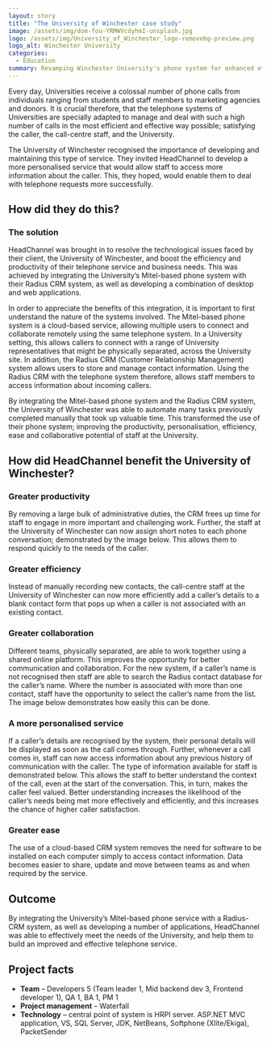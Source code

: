 ```yaml
---
layout: story
title: "The University of Winchester case study"
image: /assets/img/dom-fou-YRMWVcdyhmI-unsplash.jpg    
logo: /assets/img/University_of_Winchester_logo-removebg-preview.png
logo_alt: Winchester University
categories:
  - Education
summary: Revamping Winchester University's phone system for enhanced efficiency and service.
---
```


Every day, Universities receive a colossal number of phone calls from individuals ranging from students and staff members to marketing agencies and donors. It is crucial therefore, that the telephone systems of Universities are specially adapted to manage and deal with such a high number of calls in the most efficient and effective way possible; satisfying the caller, the call-centre staff, and the University.

The University of Winchester recognised the importance of developing and maintaining this type of service. They invited HeadChannel to develop a more personalised service that would allow staff to access more information about the caller. This, they hoped, would enable them to deal with telephone requests more successfully.

## How did they do this?
### The solution
HeadChannel was brought in to resolve the technological issues faced by their client, the University of Winchester, and boost the efficiency and productivity of their telephone service and business needs. This was achieved by integrating the University’s Mitel-based phone system with their Radius CRM system, as well as developing a combination of desktop and web applications.

In order to appreciate the benefits of this integration, it is important to first understand the nature of the systems involved. The Mitel-based phone system is a cloud-based service, allowing multiple users to connect and collaborate remotely using the same telephone system. In a University setting, this allows callers to connect with a range of University representatives that might be physically separated, across the University site. In addition, the Radius CRM (Customer Relationship Management) system allows users to store and manage contact information. Using the Radius CRM with the telephone system therefore, allows staff members to access information about incoming callers.

By integrating the Mitel-based phone system and the Radius CRM system, the University of Winchester was able to automate many tasks previously completed manually that took up valuable time. This transformed the use of their phone system; improving the productivity, personalisation, efficiency, ease and collaborative potential of staff at the University.

## How did HeadChannel benefit the University of Winchester?
### Greater productivity
By removing a large bulk of administrative duties, the CRM frees up time for staff to engage in more important and challenging work. Further, the staff at the University of Winchester can now assign short notes to each phone conversation; demonstrated by the image below. This allows them to respond quickly to the needs of the caller.


### Greater efficiency
Instead of manually recording new contacts, the call-centre staff at the University of Winchester can now more efficiently add a caller’s details to a blank contact form that pops up when a caller is not associated with an existing contact.

### Greater collaboration
Different teams, physically separated, are able to work together using a shared online platform. This improves the opportunity for better communication and collaboration. For the new system, if a caller’s name is not recognised then staff are able to search the Radius contact database for the caller’s name. Where the number is associated with more than one contact, staff have the opportunity to select the caller’s name from the list. The image below demonstrates how easily this can be done.

### A more personalised service
If a caller’s details are recognised by the system, their personal details will be displayed as soon as the call comes through. Further, whenever a call comes in, staff can now access information about any previous history of communication with the caller. The type of information available for staff is demonstrated below. This allows the staff to better understand the context of the call, even at the start of the conversation. This, in turn, makes the caller feel valued. Better understanding increases the likelihood of the caller’s needs being met more effectively and efficiently, and this increases the chance of higher caller satisfaction.

### Greater ease
The use of a cloud-based CRM system removes the need for software to be installed on each computer simply to access contact information. Data becomes easier to share, update and move between teams as and when required by the service.

## Outcome
By integrating the University’s Mitel-based phone service with a Radius-CRM system, as well as developing a number of applications, HeadChannel was able to effectively meet the needs of the University, and help them to build an improved and effective telephone service. 

## Project facts
- **Team** – Developers 5 (Team leader 1, Mid backend dev 3, Frontend developer 1), QA 1, BA 1, PM 1
- **Project management** – Waterfall
- **Technology** – central point of system is HRPI server. ASP.NET MVC application, VS, SQL Server, JDK, NetBeans, Softphone (Xlite/Ekiga), PacketSender
